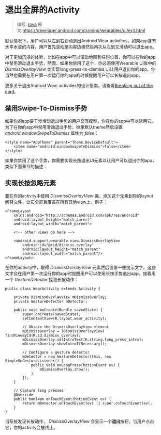 # 退出全屏的Activity

> 编写: [roya](https://github.com/RoyaAoki) 原文:<https://developer.android.com/training/wearables/ui/exit.html>

<!--By default, users exit Android Wear activities by swiping from left to right. If the app contains horizontally scrollable content, users first have to navigate to the edge of the content and then swipe again from left to right to exit the app.-->
默认情况下，用户可以从左到右划动退出Android Wear activities。如果app含有水平水滚的内容，用户首先滚动至内容边缘然后再次从左到又滑动可以退出app。

<!--For more immersive experiences, like an app that can scroll a map in any direction, you can disable the swipe to exit gesture in your app. However, if you disable it, you must implement the long-press-to-dismiss UI pattern to let users exit your app using the DismissOverlayView class from the Wearable UI Library. You must also inform your users the first time they run your app that they can exit using a long press.-->
对于更加沉浸的体验，比如在app中可以滚动地图到任何位置，你可以在你的app中禁用滑动退出手势，然而，如果你禁用了这个，你必须使用Wearable UI库中的 *DismissOverlayView* 类实现long-press-to-dismiss UI让用户退出你的app。你当然也需要在用户第一次运行你的app的时候提醒用户可以长按退出app。

<!--For design guidelines about exiting Android Wear activities, see Breaking out of the card.-->
更多关于退出Android Wear activities的设计指南，请查看[Breaking out of the card](https://developer.android.com/design/wear/structure.html#Custom)。

## 禁用Swipe-To-Dismiss手势

<!-- the user interaction model of your app interferes with the swipe-to-dismiss gesture, you can disable it for your app. To disable the swipe-to-dismiss gesture in your app, extend the default theme and set the android:windowSwipeToDismiss attribute to false:-->
如果你的app要干涉滑动退出手势的用户交互模型，你在你的app中可以禁用它。为了在你的app中禁用滑动退出手势，继承默认theme然后设置 *android:windowSwipeToDismiss* 属性为 *false*：

	<style name="AppTheme" parent="Theme.DeviceDefault">
	    <item name="android:windowSwipeToDismiss">false</item>
	</style>
	
<!--If you disable this gesture, you must implement the long-press-to-dismiss UI pattern to let users exit your app, as described in the next section.-->
如果你禁用了这个手势，你需要实现长按退出UI元素以让用户可以退出你的app，类似下面章节的描述：

## 实现长按忽略元素

<!--To use the DissmissOverlayView class in your activity, add this element to your layout definition such that it covers the whole screen and is placed above all other views. For example:-->
要在你的activity中使用 *DissmissOverlayView* 类，添加这个元素到你的layout解释文件，让它全屏且覆盖在所有其他view上，例子：

	<FrameLayout
	    xmlns:android="http://schemas.android.com/apk/res/android"
	    android:layout_height="match_parent"
	    android:layout_width="match_parent">

	    <!-- other views go here -->

	    <android.support.wearable.view.DismissOverlayView
	        android:id="@+id/dismiss_overlay"
	        android:layout_height="match_parent"
	        android:layout_width="match_parent"/>
	<FrameLayout>
	
<!--In your activity, obtain the DismissOverlayView element and set some introductory text. This text is shown to users the first time they run your app to inform them that they can exit the app using a long press gesture. Then use a GestureDetector to detect a long press:-->
在你的activity中，取得 *DismissOverlayView* 元素然后设置一些提示文字。这些文字会在用户第一次运行你的app时提醒用户可以使用长按手势退出app。接着用一个 *GestureDetector* 探测长按动作：

	public class WearActivity extends Activity {

	    private DismissOverlayView mDismissOverlay;
	    private GestureDetector mDetector;

	    public void onCreate(Bundle savedState) {
	        super.onCreate(savedState);
	        setContentView(R.layout.wear_activity);

	        // Obtain the DismissOverlayView element
	        mDismissOverlay = (DismissOverlayView) findViewById(R.id.dismiss_overlay);
	        mDismissOverlay.setIntroText(R.string.long_press_intro);
	        mDismissOverlay.showIntroIfNecessary();

	        // Configure a gesture detector
	        mDetector = new GestureDetector(this, new SimpleOnGestureListener() {
	            public void onLongPress(MotionEvent ev) {
	                mDismissOverlay.show();
	            }
	        });
	    }

	    // Capture long presses
	    @Override
	    public boolean onTouchEvent(MotionEvent ev) {
	        return mDetector.onTouchEvent(ev) || super.onTouchEvent(ev);
	    }
	}
	
<!--When the system detects a long press gesture, DismissOverlayView shows an Exit button, which terminates your activity if the user presses it.-->
当系统发现长按动作， *DismissOverlayView* 会显示一个**退出**按钮，当用户点击它，你的activity会被终止。
